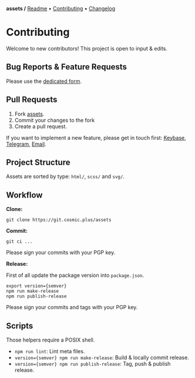 **assets /**
[Readme](https://cosmic.plus/#view:assets)
• [Contributing](https://cosmic.plus/#view:assets/CONTRIBUTING)
• [Changelog](https://cosmic.plus/#view:assets/CHANGELOG)

# Contributing

Welcome to new contributors! This project is open to input & edits.

## Bug Reports & Feature Requests

Please use the [dedicated form](https://github.com/cosmic-plus/assets/issues/new/choose).

## Pull Requests

1. Fork [assets](https://github.com/cosmic-plus/assets).
2. Commit your changes to the fork
3. Create a pull request.

If you want to implement a new feature, please get in touch first:
[Keybase](https://keybase.io/team/cosmic_plus),
[Telegram](https://t.me/cosmic_plus), [Email](mailto:mister.ticot@cosmic.plus).

## Project Structure

Assets are sorted by type: `html/`, `scss/` and `svg/`.

## Workflow

**Clone:**

```
git clone https://git.cosmic.plus/assets
```

**Commit:**

```
git ci ...
```

Please sign your commits with your PGP key.

**Release:**

First of all update the package version into `package.json`.

```
export version={semver}
npm run make-release
npm run publish-release
```

Please sign your commits and tags with your PGP key.

## Scripts

Those helpers require a POSIX shell.

- `npm run lint`: Lint meta files.
- `version={semver} npm run make-release`: Build & locally commit release.
- `version={semver} npm run publish-release`: Tag, push & publish release.
